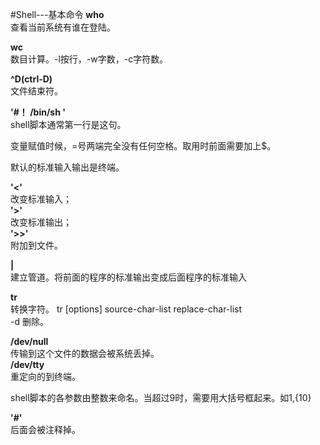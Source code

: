 #Shell---基本命令
**who** <br>
查看当前系统有谁在登陆。<br>

**wc** <br>
数目计算。-l按行，-w字数，-c字符数。<br>

**^D(ctrl-D)**<br>
文件结束符。<br>

**'#！ /bin/sh '**<br>
shell脚本通常第一行是这句。<br>

变量赋值时候，=号两端完全没有任何空格。取用时前面需要加上$。<br>

默认的标准输入输出是终端。<br>

**'<'**<br>
改变标准输入；<br>
**'>'**<br>
改变标准输出；<br>
**'>>'**<br>
附加到文件。<br>

**|**<br>
建立管道。将前面的程序的标准输出变成后面程序的标准输入<br>

**tr**<br>
转换字符。 tr [options] source-char-list replace-char-list<br>
-d 删除。<br>

**/dev/null**<br>
传输到这个文件的数据会被系统丢掉。<br>
**/dev/tty**<br>
重定向的到终端。<br>

shell脚本的各参数由整数来命名。当超过9时，需要用大括号框起来。如$1,${10}<br>

**'#'**<br>
后面会被注释掉。<br>
